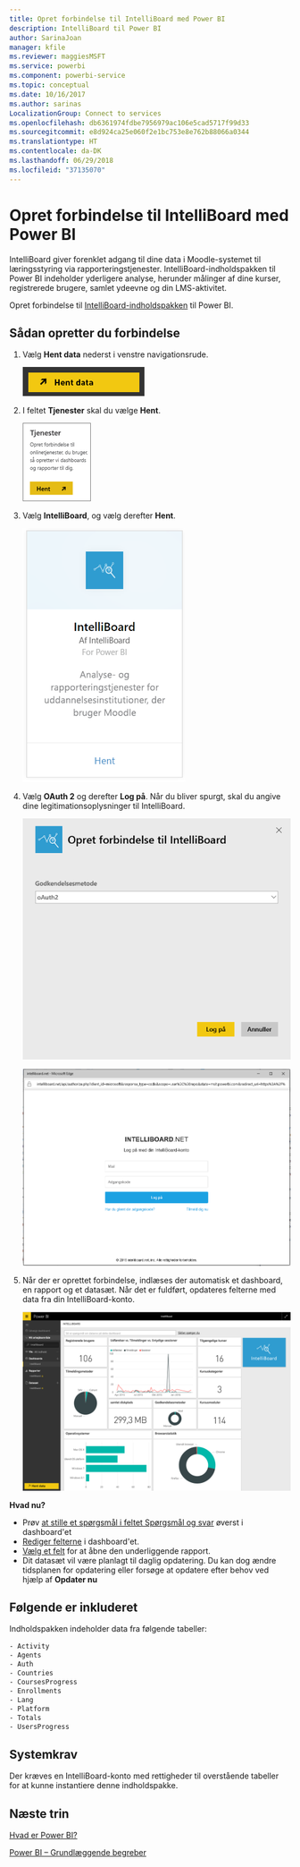 ```yaml
---
title: Opret forbindelse til IntelliBoard med Power BI
description: IntelliBoard til Power BI
author: SarinaJoan
manager: kfile
ms.reviewer: maggiesMSFT
ms.service: powerbi
ms.component: powerbi-service
ms.topic: conceptual
ms.date: 10/16/2017
ms.author: sarinas
LocalizationGroup: Connect to services
ms.openlocfilehash: db6361974fdbe7956979ac106e5cad5717f99d33
ms.sourcegitcommit: e8d924ca25e060f2e1bc753e8e762b88066a0344
ms.translationtype: HT
ms.contentlocale: da-DK
ms.lasthandoff: 06/29/2018
ms.locfileid: "37135070"
---
```

# <a name="connect-to-intelliboard-with-power-bi"></a>Opret forbindelse til IntelliBoard med Power BI
IntelliBoard giver forenklet adgang til dine data i Moodle-systemet til læringsstyring via rapporteringstjenester. IntelliBoard-indholdspakken til Power BI indeholder yderligere analyse, herunder målinger af dine kurser, registrerede brugere, samlet ydeevne og din LMS-aktivitet.

Opret forbindelse til [IntelliBoard-indholdspakken](https://app.powerbi.com/getdata/services/intelliboard) til Power BI.

## <a name="how-to-connect"></a>Sådan opretter du forbindelse
1. Vælg **Hent data** nederst i venstre navigationsrude.  
   
    ![](media/service-connect-to-intelliboard/getdata.png)
2. I feltet **Tjenester** skal du vælge **Hent**.  
   
    ![](media/service-connect-to-intelliboard/services.png)
3. Vælg **IntelliBoard**, og vælg derefter **Hent**.  
   
    ![](media/service-connect-to-intelliboard/intelliboard.png)
4. Vælg **OAuth 2** og derefter **Log på**. Når du bliver spurgt, skal du angive dine legitimationsoplysninger til IntelliBoard.
   
    ![](media/service-connect-to-intelliboard/creds.png)
   
    ![](media/service-connect-to-intelliboard/creds2.png)
5. Når der er oprettet forbindelse, indlæses der automatisk et dashboard, en rapport og et datasæt. Når det er fuldført, opdateres felterne med data fra din IntelliBoard-konto.
   
    ![](media/service-connect-to-intelliboard/dashboard.png)

**Hvad nu?**

* Prøv [at stille et spørgsmål i feltet Spørgsmål og svar](power-bi-q-and-a.md) øverst i dashboard'et
* [Rediger felterne](service-dashboard-edit-tile.md) i dashboard'et.
* [Vælg et felt](service-dashboard-tiles.md) for at åbne den underliggende rapport.
* Dit datasæt vil være planlagt til daglig opdatering. Du kan dog ændre tidsplanen for opdatering eller forsøge at opdatere efter behov ved hjælp af **Opdater nu**

## <a name="whats-included"></a>Følgende er inkluderet
Indholdspakken indeholder data fra følgende tabeller:  

    - Activity  
    - Agents  
    - Auth  
    - Countries  
    - CoursesProgress  
    - Enrollments
    - Lang  
    - Platform  
    - Totals  
    - UsersProgress    

## <a name="system-requirements"></a>Systemkrav
Der kræves en IntelliBoard-konto med rettigheder til overstående tabeller for at kunne instantiere denne indholdspakke.

## <a name="next-steps"></a>Næste trin
[Hvad er Power BI?](power-bi-overview.md)

[Power BI – Grundlæggende begreber](service-basic-concepts.md)

